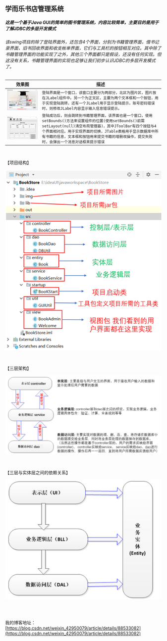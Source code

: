 学而乐书店管理系统
---
##### 这是一个基于Java GUI的简单的图书管理系统，内容比较简单，主要目的是用于了解JDBC的多层开发模式
###### 该swing项目的除了登陆界面外，还包含4个界面，分别为书籍管理界面，借书记录界面，旧书回收界面和收支帐单界面，它们与工具栏的按钮相互对应。其中除了书籍管理界面的功能实现了之外，其他三个界面都只是假设，还没有任何实现。但这没有关系，书籍管理界面的实现也足够让我们初步认识JDBC的多层开发模式了。

效果图|描述
|----|-----|
![登陆界面](https://github.com/CD4356/BookStore/blob/master/image/wel.jpg "悬停显示")|`登陆界面是一个窗口，该窗口主要分为两部分，北区为图片区，图片放在JLabel组件中。另一个为正文区，主要为两个文本框和一个按钮，用于实现登陆跳转，还有一个JLabel用于显示登陆提示，账号密码错误时，则修改JLabel内容显示输入信息错误提示。`
![书籍管理界面](https://github.com/CD4356/BookStore/blob/master/image/admin.jpg "悬停显示")|`登陆成功后，则会跳转到书籍管理界面，该界面也是一个窗口，使用setBounds()方法来设置组件的位置(使用setBounds()前需setLayout(null)清空布局管理器)，其中JToolBar有四个按钮与4个界面相对应。用于实现界面的切换，JTable表格用于显示数据库中所有书籍的信息，文本框和按钮用来提交书籍的增删改操作，提交失败时，会弹出一个消息对话框来提示错误`

<br>

【项目结构】

![项目结构](https://github.com/CD4356/BookStore/blob/master/image/jiegou.jpg "项目结构")

<br>

【三层架构】

![三层架构](https://github.com/CD4356/BookStore/blob/master/image/san.png "三层架构")

<br>

【三层与实体层之间的依赖关系】

![三层与实体层之间的依赖关系](https://github.com/CD4356/BookStore/blob/master/image/san_and_entity.png "三层与实体层之间的依赖关系")

<br><br>

我的博客地址：[https://blog.csdn.net/weixin_42950079/article/details/88533082](https://blog.csdn.net/weixin_42950079/article/details/88533082)
